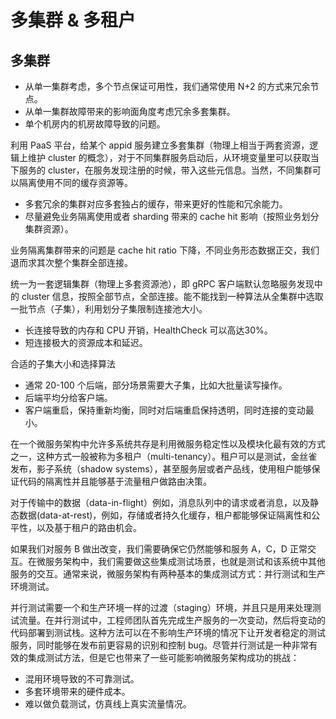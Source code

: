 # 多集群 & 多租户

## 多集群

- 从单一集群考虑，多个节点保证可用性，我们通常使用 N+2 的方式来冗余节点。 
- 从单一集群故障带来的影响面角度考虑冗余多套集群。 
- 单个机房内的机房故障导致的问题。

利用 PaaS 平台，给某个 appid 服务建立多套集群（物理上相当于两套资源，逻辑上维护 cluster 的概念），对于不同集群服务启动后，从环境变量里可以获取当下服务的 cluster，在服务发现注册的时候，带入这些元信息。当然，不同集群可以隔离使用不同的缓存资源等。

- 多套冗余的集群对应多套独占的缓存，带来更好的性能和冗余能力。 
- 尽量避免业务隔离使用或者 sharding 带来的 cache hit 影响（按照业务划分集群资源）。 

业务隔离集群带来的问题是 cache hit ratio 下降，不同业务形态数据正交，我们退而求其次整个集群全部连接。

统一为一套逻辑集群（物理上多套资源池），即 gRPC 客户端默认忽略服务发现中的 cluster 信息，按照全部节点，全部连接。能不能找到一种算法从全集群中选取一批节点（子集），利用划分子集限制连接池大小。

- 长连接导致的内存和 CPU 开销，HealthCheck 可以高达30%。
- 短连接极大的资源成本和延迟。

合适的子集大小和选择算法

- 通常 20-100 个后端，部分场景需要大子集，比如大批量读写操作。 
- 后端平均分给客户端。 
- 客户端重启，保持重新均衡，同时对后端重启保持透明，同时连接的变动最小。

在一个微服务架构中允许多系统共存是利用微服务稳定性以及模块化最有效的方式之一，这种方式一般被称为多租户（multi-tenancy）。租户可以是测试，金丝雀发布，影子系统（shadow systems），甚至服务层或者产品线，使用租户能够保证代码的隔离性并且能够基于流量租户做路由决策。 

对于传输中的数据（data-in-flight）例如，消息队列中的请求或者消息，以及静态数据(data-at-rest)，例如，存储或者持久化缓存，租户都能够保证隔离性和公平性，以及基于租户的路由机会。 

如果我们对服务 B 做出改变，我们需要确保它仍然能够和服务 A，C，D 正常交互。在微服务架构中，我们需要做这些集成测试场景，也就是测试和该系统中其他服务的交互。通常来说，微服务架构有两种基本的集成测试方式：并行测试和生产环境测试。

并行测试需要一个和生产环境一样的过渡（staging）环境，并且只是用来处理测试流量。在并行测试中，工程师团队首先完成生产服务的一次变动，然后将变动的代码部署到测试栈。这种方法可以在不影响生产环境的情况下让开发者稳定的测试服务，同时能够在发布前更容易的识别和控制 bug。尽管并行测试是一种非常有效的集成测试方法，但是它也带来了一些可能影响微服务架构成功的挑战： 

- 混用环境导致的不可靠测试。
-  多套环境带来的硬件成本。 
- 难以做负载测试，仿真线上真实流量情况。